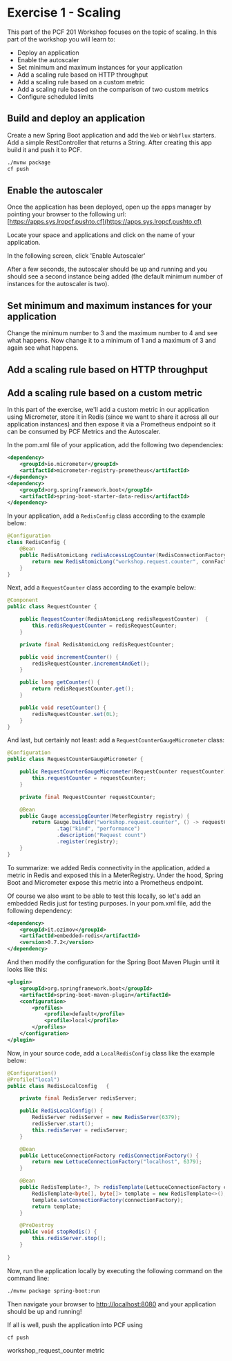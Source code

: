 # Exercise 1 - Scaling
This part of the PCF 201 Workshop focuses on the topic of scaling. In this part of the workshop you will learn to:

- Deploy an application
- Enable the autoscaler
- Set minimum and maximum instances for your application
- Add a scaling rule based on HTTP throughput
- Add a scaling rule based on a custom metric
- Add a scaling rule based on the comparison of two custom metrics
- Configure scheduled limits


## Build and deploy an application

Create a new Spring Boot application and add the `Web` or `Webflux` starters. Add a simple RestController that returns a String. After creating this app build it and push it to PCF.


```bash
./mvnw package
cf push
```

## Enable the autoscaler

Once the application has been deployed, open up the apps manager by pointing your browser to the following url: [https://apps.sys.lropcf.pushto.cf](https://apps.sys.lropcf.pushto.cf)

Locate your space and applications and click on the name of your application.

In the following screen, click 'Enable Autoscaler'

After a few seconds, the autoscaler should be up and running and you should see a second instance being added (the default minimum number of instances for the autoscaler is two). 

## Set minimum and maximum instances for your application

Change the minimum number to 3 and the maximum number to 4 and see what happens. Now change it to a minimum of 1 and a maximum of 3 and again see what happens.

## Add a scaling rule based on HTTP throughput

## Add a scaling rule based on a custom metric

In this part of the exercise, we'll add a custom metric in our application using Micrometer, store it in Redis (since we want to share it across all our application instances) and then expose it via a Prometheus endpoint so it can be consumed by PCF Metrics and the Autoscaler.

In the pom.xml file of your application, add the following two dependencies:

```xml
<dependency>
    <groupId>io.micrometer</groupId>
    <artifactId>micrometer-registry-prometheus</artifactId>
</dependency>
<dependency>
    <groupId>org.springframework.boot</groupId>
    <artifactId>spring-boot-starter-data-redis</artifactId>
</dependency>
```

In your application, add a `RedisConfig` class according to the example below:

```java
@Configuration
class RedisConfig {
    @Bean
    public RedisAtomicLong redisAccessLogCounter(RedisConnectionFactory connFactory) {
        return new RedisAtomicLong("workshop.request.counter", connFactory);
    }
}
```

Next, add a `RequestCounter` class according to the example below:

```java
@Component
public class RequestCounter {

    public RequestCounter(RedisAtomicLong redisRequestCounter)  {
        this.redisRequestCounter = redisRequestCounter;
    }

    private final RedisAtomicLong redisRequestCounter;

    public void incrementCounter() {
        redisRequestCounter.incrementAndGet();
    }

    public long getCounter() {
        return redisRequestCounter.get();
    }

    public void resetCounter() {
        redisRequestCounter.set(0L);
    }
}
```

And last, but certainly not least: add a `RequestCounterGaugeMicrometer` class:

```java
@Configuration
public class RequestCounterGaugeMicrometer {

    public RequestCounterGaugeMicrometer(RequestCounter requestCounter) {
        this.requestCounter = requestCounter;
    }

    private final RequestCounter requestCounter;

    @Bean
    public Gauge accessLogCounter(MeterRegistry registry) {
        return Gauge.builder("workshop.request.counter", () -> requestCounter.getCounter())
                .tag("kind", "performance")
                .description("Request count")
                .register(registry);
    }
}
```

To summarize: we added Redis connectivity in the application, added a metric in Redis and exposed this in a MeterRegistry. Under the hood, Spring Boot and Micrometer expose this metric into a Prometheus endpoint.

Of course we also want to be able to test this locally, so let's add an embedded Redis just for testing purposes. In your pom.xml file, add the following dependency:

```xml
<dependency>
    <groupId>it.ozimov</groupId>
    <artifactId>embedded-redis</artifactId>
    <version>0.7.2</version>
</dependency>
```

And then modify the configuration for the Spring Boot Maven Plugin until it looks like this:

```xml
<plugin>
    <groupId>org.springframework.boot</groupId>
    <artifactId>spring-boot-maven-plugin</artifactId>
    <configuration>
        <profiles>
            <profile>default</profile>
            <profile>local</profile>
        </profiles>
    </configuration>
</plugin>
```

Now, in your source code, add a `LocalRedisConfig` class like the example below:

```java
@Configuration()
@Profile("local")
public class RedisLocalConfig   {

    private final RedisServer redisServer;

    public RedisLocalConfig() {
        RedisServer redisServer = new RedisServer(6379);
        redisServer.start();
        this.redisServer = redisServer;
    }

    @Bean
    public LettuceConnectionFactory redisConnectionFactory() {
        return new LettuceConnectionFactory("localhost", 6379);
    }

    @Bean
    public RedisTemplate<?, ?> redisTemplate(LettuceConnectionFactory connectionFactory) {
        RedisTemplate<byte[], byte[]> template = new RedisTemplate<>();
        template.setConnectionFactory(connectionFactory);
        return template;
    }

    @PreDestroy
    public void stopRedis() {
        this.redisServer.stop();
    }
   
}
```

Now, run the application locally by executing the following command on the command line:

```bash
./mvnw package spring-boot:run
```

Then navigate your browser to [http://localhost:8080](http://localhost:8080) and your application should be up and running!

If all is well, push the application into PCF using 

```bash
cf push
```


workshop_request_counter metric